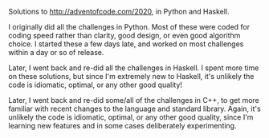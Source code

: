 Solutions to http://adventofcode.com/2020, in Python and Haskell.

I originally did all the challenges in Python. Most of these were coded for
coding speed rather than clarity, good design, or even good algorithm choice.
I started these a few days late, and worked on most challenges within a day or
so of release.

Later, I went back and re-did all the challenges in Haskell. I spent more
time on these solutions, but since I'm extremely new to Haskell, it's unlikely
the code is idiomatic, optimal, or any other good quality!

Later, I went back and re-did some/all of the challenges in C++, to get more
familiar with recent changes to the language and standard library. Again, it's
unlikely the code is idiomatic, optimal, or any other good quality, since I'm
learning new features and in some cases deliberately experimenting.
